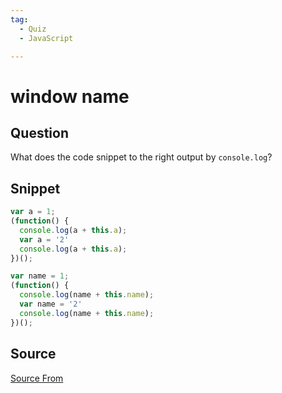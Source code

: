 ```yaml
---
tag:
  - Quiz
  - JavaScript

---
```

  
# window name

## Question
What does the code snippet to the right output by `console.log`?

## Snippet
```js
var a = 1;
(function() {
  console.log(a + this.a);
  var a = '2'
  console.log(a + this.a);
})();

var name = 1;
(function() {
  console.log(name + this.name);
  var name = '2'
  console.log(name + this.name);
})();
```
    


##  Source
[Source From](https://bigfrontend.dev/quiz/window-name)

  